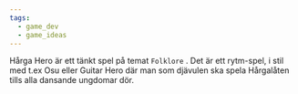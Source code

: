 ```yaml
---
tags:
  - game_dev
  - game_ideas
---
```

Hårga Hero är ett tänkt spel på temat `Folklore` . Det är ett rytm-spel, i stil med t.ex Osu eller Guitar Hero där man som djävulen ska spela Hårgalåten tills alla dansande ungdomar dör.